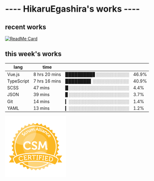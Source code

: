 # ---- HikaruEgashira's works ----

## recent works

[![ReadMe Card](https://github-readme-stats.vercel.app/api/pin/?username=twin-te&repo=twinte-front)](https://github.com/twin-te/twinte-front)

## this week's works

| lang        | time           |                       |        |
| ----------- | -------------- | --------------------- | ------ |
| Vue.js      | 8 hrs 20 mins  | █████████▊░░░░░░░░░░░ |  46.9% |
| TypeScript  | 7 hrs 16 mins  | ████████▌░░░░░░░░░░░░ |  40.9% |
| SCSS        | 47 mins        | ▉░░░░░░░░░░░░░░░░░░░░ |   4.4% |
| JSON        | 39 mins        | ▊░░░░░░░░░░░░░░░░░░░░ |   3.7% |
| Git         | 14 mins        | ▎░░░░░░░░░░░░░░░░░░░░ |   1.4% |
| YAML        | 13 mins        | ▎░░░░░░░░░░░░░░░░░░░░ |   1.2% |

<img src="./image/seal-csm.png" alt="" data-canonical-src="./image/seal-csm.png" width="200" height="200" />
